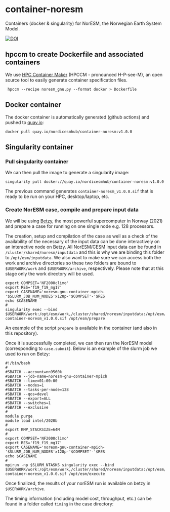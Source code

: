 # container-noresm

Containers (docker &amp; singularity) for NorESM, the Norwegian Earth System Model.

[![DOI](https://zenodo.org/badge/355181297.svg)](https://zenodo.org/badge/latestdoi/355181297)

## hpccm to create Dockerfile and associated containers

We use [HPC Container Maker](https://github.com/NVIDIA/hpc-container-maker)  (HPCCM - pronounced H-P-see-M), an open source tool to easily generate container specification files.

```
 hpccm --recipe noresm_gnu.py --format docker > Dockerfile
```

## Docker container

The docker container is automatically generated (github actions) and pushed to [quay.io](https://quay.io/):

```
docker pull quay.io/nordicesmhub/container-noresm:v1.0.0
```

## Singularity container

### Pull singularity container

We can then pull the image to generate a singularity image:

```
singularity pull docker://quay.io/nordicesmhub/container-noresm:v1.0.0
```

The previous command generates `container-noresm_v1.0.0.sif` that is ready to be run on your HPC, desktop/laptop, etc.

### Create NorESM case, compile and prepare input data

We will be using [Betzy](https://documentation.sigma2.no/hpc_machines/betzy.html), the most powerful supercomputer in Norway (2021) and prepare a case for running on one single node e.g. 128 processors. 

The creation, setup and compilation of the case as well as a check of the availability of the necessary of the input data can be done interactively on an interactive node on Betzy. All NorESM/CESM input data can be found in `/cluster/shared/noresm/inputdata` and this is why we are binding this folder to  `/opt/esm/inputdata`. We also want to make sure we can access both the work and archive directories so these two folders are bound to `$USERWORK/work` and `$USERWORK/archive`, respectively. Please note that at this stage only the work directory will be used.

```
export COMPSET='NF2000climo'
export RES='f19_f19_mg17'
export CASENAME='noresm-gnu-container-mpich-'$SLURM_JOB_NUM_NODES'x128p-'$COMPSET'-'$RES
echo $CASENAME
#
singularity exec --bind $USERWORK/work:/opt/esm/work,/cluster/shared/noresm/inputdata:/opt/esm/inputdata,$USERWORK/archive:/opt/esm/archive container-noresm_v1.0.0.sif /opt/esm/prepare
```

An example of the script `prepare` is available in the container (and also in this repository).

Once it is successfully completed, we can then run the NorESM model (corresponding to `case.submit`). Below is an example of the slurm job we used to run on Betzy:


```
#!/bin/bash
#
#SBATCH --account=nn9560k
#SBATCH --job-name=noresm-gnu-container-mpich
#SBATCH --time=01:00:00
#SBATCH --nodes=1
#SBATCH --tasks-per-node=128
#SBATCH --qos=devel
#SBATCH --export=ALL
#SBATCH --switches=1
#SBATCH --exclusive
#
module purge
module load intel/2020b
#
export KMP_STACKSIZE=64M
#
export COMPSET='NF2000climo'
export RES='f19_f19_mg17'
export CASENAME='noresm-gnu-container-mpich-'$SLURM_JOB_NUM_NODES'x128p-'$COMPSET'-'$RES
echo $CASENAME
#
mpirun -np $SLURM_NTASKS singularity exec --bind $USERWORK/work:/opt/esm/work,/cluster/shared/noresm/inputdata:/opt/esm/inputdata,$USERWORK/archive:/opt/esm/archive container-noresm_v1.0.0.sif /opt/esm/execute
```

Once finalized, the results of your norESM run is available on betzy in `$USERWORK/archive`.

The timing information (including model cost, throughput, etc.) can be found in a folder called `timing` in the case directory:


